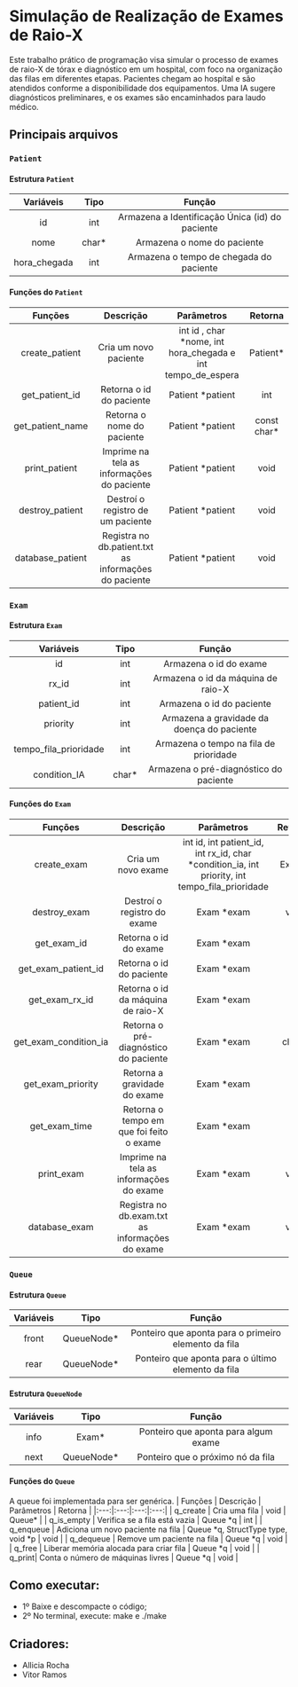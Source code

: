 # Simulação de Realização de Exames de Raio-X
Este trabalho prático de programação visa simular o processo de exames de raio-X de tórax e diagnóstico em um hospital, com foco na organização das filas em diferentes etapas. Pacientes chegam ao hospital e são atendidos conforme a disponibilidade dos equipamentos. Uma IA sugere diagnósticos preliminares, e os exames são encaminhados para laudo médico.

## Principais arquivos
### `Patient`
#### Estrutura `Patient`
| Variáveis | Tipo |Função |
| :---:        |     :---:      | :---: |
| id  | int | Armazena a Identificação Única (id) do paciente  |
| nome   | char* | Armazena o nome do paciente     |
| hora_chegada     | int      | Armazena o tempo de chegada do paciente      |

#### Funções do `Patient` 
| Funções | Descrição | Parâmetros | Retorna |
|:---:|:---:|:---:|:---:|
| create_patient | Cria um novo paciente | int id , char *nome, int hora_chegada e int tempo_de_espera| Patient* |
| get_patient_id | Retorna o id do paciente | Patient *patient | int |
| get_patient_name | Retorna o nome do paciente | Patient *patient | const char*  |
| print_patient | Imprime na tela as informações do paciente | Patient *patient | void |
| destroy_patient | Destroí o registro de um paciente | Patient *patient | void |
| database_patient | Registra no db.patient.txt as informações do paciente | Patient *patient | void |

### `Exam`
#### Estrutura `Exam`
| Variáveis | Tipo |Função |
| :---:        |     :---:      | :---: |
| id  | int | Armazena o id do exame  |
| rx_id   | int | Armazena o id da máquina de raio-X     |
| patient_id    | int | Armazena o id do paciente      |
| priority   | int | Armazena a gravidade da doença do paciente |
| tempo_fila_prioridade | int | Armazena o tempo na fila de prioridade |
| condition_IA    | char* | Armazena o pré-diagnóstico do paciente|

#### Funções do `Exam` 
| Funções | Descrição | Parâmetros | Retorna |
|:---:|:---:|:---:|:---:|
| create_exam | Cria um novo exame | int id, int patient_id, int rx_id, char *condition_ia, int priority, int tempo_fila_prioridade| Exam* |
| destroy_exam | Destroí o registro do exame | Exam *exam | void |
|  get_exam_id | Retorna o id do exame | Exam *exam | int |
|  get_exam_patient_id | Retorna o id do paciente | Exam *exam | int |
|  get_exam_rx_id | Retorna o id da máquina de raio-X | Exam *exam | int |
|  get_exam_condition_ia | Retorna o pré-diagnóstico do paciente | Exam *exam | char* |
|  get_exam_priority | Retorna a gravidade do exame | Exam *exam | int |
|  get_exam_time | Retorna o tempo em que foi feito o exame| Exam *exam | int |
|  print_exam | Imprime na tela as informações do exame | Exam *exam | void |
|  database_exam | Registra no db.exam.txt as informações do exame | Exam *exam | void |

### `Queue`
#### Estrutura `Queue`
| Variáveis | Tipo |Função |
| :---:        |     :---:      | :---: |
| front   | QueueNode* | Ponteiro que aponta para o primeiro elemento da fila  |
| rear | QueueNode* | Ponteiro que aponta para o último elemento da fila    |

#### Estrutura `QueueNode`
| Variáveis | Tipo |Função |
| :---:        |     :---:      | :---: |
| info   | Exam* | Ponteiro que aponta para algum exame  |
| next | QueueNode* | Ponteiro que o próximo nó da fila  |

#### Funções do `Queue`
A queue foi implementada para ser genérica.
| Funções | Descrição | Parâmetros | Retorna |
|:---:|:---:|:---:|:---:|
| q_create | Cria uma fila | void | Queue* |
| q_is_empty | Verifica se a fila está vazia | Queue *q | int |
| q_enqueue | Adiciona um novo paciente na fila | Queue *q,  StructType type, void *p | void |
| q_dequeue | Remove um paciente na fila | Queue *q | void |
| q_free | Liberar memória alocada para criar fila | Queue *q | void |
| q_print| Conta o número de máquinas livres | Queue *q | void |

## Como executar:
- 1º Baixe e descompacte o código;
- 2º No terminal, execute: make e ./make
  
## Criadores:
- Allicia Rocha
- Vitor Ramos
